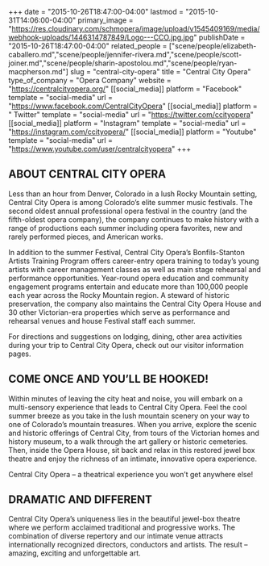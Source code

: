 +++
date = "2015-10-26T18:47:00-04:00"
lastmod = "2015-10-31T14:06:00-04:00"
primary_image = "https://res.cloudinary.com/schmopera/image/upload/v1545409169/media/webhook-uploads/1446314787849/Logo---CCO.jpg.jpg"
publishDate = "2015-10-26T18:47:00-04:00"
related_people = ["scene/people/elizabeth-caballero.md","scene/people/jennifer-rivera.md","scene/people/scott-joiner.md","scene/people/sharin-apostolou.md","scene/people/ryan-macpherson.md"]
slug = "central-city-opera"
title = "Central City Opera"
type_of_company = "Opera Company"
website = "https://centralcityopera.org/"
[[social_media]]
platform = "Facebook"
template = "social-media"
url = "https://www.facebook.com/CentralCityOpera"
[[social_media]]
platform = " Twitter"
template = "social-media"
url = "https://twitter.com/ccityopera"
[[social_media]]
platform = "Instagram"
template = "social-media"
url = "https://instagram.com/ccityopera/"
[[social_media]]
platform = "Youtube"
template = "social-media"
url = "https://www.youtube.com/user/centralcityopera"
+++

## ABOUT CENTRAL CITY OPERA

Less than an hour from Denver, Colorado in a lush Rocky Mountain setting, Central City Opera is among Colorado’s elite summer music festivals. The second oldest annual professional opera festival in the country (and the fifth-oldest opera company), the company continues to make history with a range of productions each summer including opera favorites, new and rarely performed pieces, and American works.

In addition to the summer Festival, Central City Opera’s Bonfils-Stanton Artists Training Program offers career-entry opera training to today’s young artists with career management classes as well as main stage rehearsal and performance opportunities. Year-round opera education and community engagement programs entertain and educate more than 100,000 people each year across the Rocky Mountain region. A steward of historic preservation, the company also maintains the Central City Opera House and 30 other Victorian-era properties which serve as performance and rehearsal venues and house Festival staff each summer.

For directions and suggestions on lodging, dining, other area activities during your trip to Central City Opera, check out our visitor information pages.

## COME ONCE AND YOU’LL BE HOOKED!

Within minutes of leaving the city heat and noise, you will embark on a multi-sensory experience that leads to Central City Opera. Feel the cool summer breeze as you take in the lush mountain scenery on your way to one of Colorado’s mountain treasures. When you arrive, explore the scenic and historic offerings of Central City, from tours of the Victorian homes and history museum, to a walk through the art gallery or historic cemeteries. Then, inside the Opera House, sit back and relax in this restored jewel box theatre and enjoy the richness of an intimate, innovative opera experience.

Central City Opera – a theatrical experience you won’t get anywhere else!

## DRAMATIC AND DIFFERENT

Central City Opera’s uniqueness lies in the beautiful jewel-box theatre where we perform acclaimed traditional and progressive works. The combination of diverse repertory and our intimate venue attracts internationally recognized directors, conductors and artists. The result – amazing, exciting and unforgettable art.
